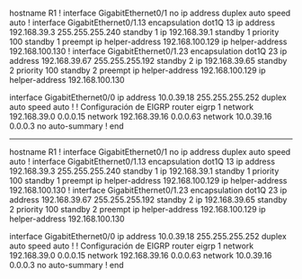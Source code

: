 hostname R1
!
interface GigabitEthernet0/1
 no ip address
 duplex auto
 speed auto
!
interface GigabitEthernet0/1.13
 encapsulation dot1Q 13
 ip address 192.168.39.3 255.255.255.240
 standby 1 ip 192.168.39.1
 standby 1 priority 100
 standby 1 preempt
 ip helper-address 192.168.100.129
 ip helper-address 192.168.100.130
!
interface GigabitEthernet0/1.23
 encapsulation dot1Q 23
 ip address 192.168.39.67 255.255.255.192
 standby 2 ip 192.168.39.65
 standby 2 priority 100
 standby 2 preempt
 ip helper-address 192.168.100.129
 ip helper-address 192.168.100.130

interface GigabitEthernet0/0
 ip address 10.0.39.18 255.255.255.252
 duplex auto
 speed auto
!
! Configuración de EIGRP
router eigrp 1
 network 192.168.39.0 0.0.0.15
 network 192.168.39.16 0.0.0.63
 network 10.0.39.16 0.0.0.3
 no auto-summary
!
end

------------------------
hostname R1
!
interface GigabitEthernet0/1
 no ip address
 duplex auto
 speed auto
!
interface GigabitEthernet0/1.13
 encapsulation dot1Q 13
 ip address 192.168.39.3 255.255.255.240
 standby 1 ip 192.168.39.1
 standby 1 priority 100
 standby 1 preempt
 ip helper-address 192.168.100.129
 ip helper-address 192.168.100.130
!
interface GigabitEthernet0/1.23
 encapsulation dot1Q 23
 ip address 192.168.39.67 255.255.255.192
 standby 2 ip 192.168.39.65
 standby 2 priority 100
 standby 2 preempt
 ip helper-address 192.168.100.129
 ip helper-address 192.168.100.130

interface GigabitEthernet0/0
 ip address 10.0.39.18 255.255.255.252
 duplex auto
 speed auto
!
! Configuración de EIGRP
router eigrp 1
 network 192.168.39.0 0.0.0.15
 network 192.168.39.16 0.0.0.63
 network 10.0.39.16 0.0.0.3
 no auto-summary
!
end

